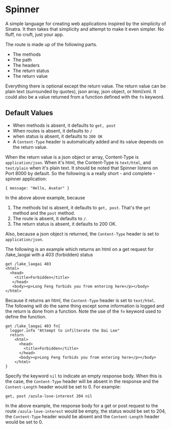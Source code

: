 # Spinner
A simple language for creating web applications inspired by the simplicity of Sinatra. It then takes that simplicity and attempt to make it even simpler. No fluff, no cruft, just your app.

The route is made up of the following parts.
+ The methods
+ The path
+ The headers
+ The return status
+ The return value

Everything there is optional except the return value. The return value can be plain text (surrounded by quotes), json array, json object, or html/xml. It could also be a value returned from a function defined with the `fn` keyword.

## Default Values
+ When methods is absent, it defaults to `get, post`
+ When routes is absent, it defaults to `/`
+ when status is absent, it defaults to `200 OK`
+ A `Content-Type` header is automatically added and its value depends on the return value.

When the return value is a json object or array, Content-Type is `application/json`. When it's html, the Content-Type is `text/html`, and `text/plain` when it's plain text. It should be noted that Spinner listens on Port 8000 by default. So the following is a really short - and complete - spinner application:
```
{ message: "Hello, Avatar" }
```
In the above above example, because
1. The methods list is absent, it defaults to `get, post`. That's the `get` method and the `post` method.
2. The route is absent, it defaults to `/`.
3. The return status is absent, it defaults to 200 OK.

Also, because a json object is returned, the `Content-Type` header is set to `application/json`.

The following is an example which returns an html on a get request for /lake_laogai with a 403 (forbidden) status
```
get /lake_laogai 403
<html>
  <head>
    <title>Forbidden</title>
   </head>
   <body><p>Long Feng forbids you from entering here</p></body>
</html>
```
Because it returns an html, the  `Content-Type` header is set to `text/html`.  
The following will do the same thing except some information is logged and the return is done from a function. Note the use of the `fn` keyword used to define the function.
```
get /lake_laogai 403 fn{
  logger.info "Attempt to infilterate the Dai Lee"
  return
    <html>
      <head>
        <title>Forbidden</title>
      </head>
      <body><p>Long Feng forbids you from entering here</p></body>
    </html>
}
```
Specify the keyword `nil` to indicate an empty response body. When this is the case, the `Content-Type` header will be absent in the response and the `Content-Length` header would be set to 0. For example:
```
get, post /azula-love-interest 204 nil
```
In the above example, the response body for a get or post request to the route `/azula-love-interest` would be empty, the status would be set to 204, the `Content-Type` header would be absent and the `Content-Length` header would be set to 0.
